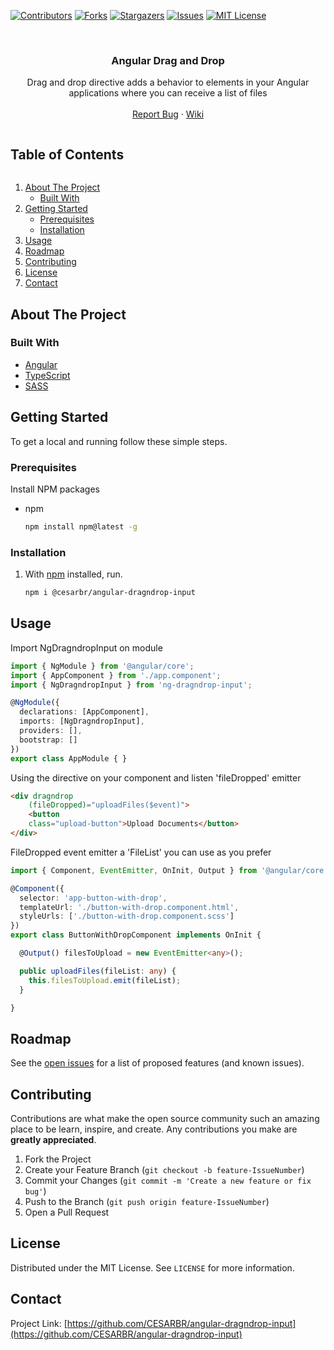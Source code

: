 [![Contributors][contributors-shield]][contributors-url]
[![Forks][forks-shield]][forks-url]
[![Stargazers][stars-shield]][stars-url]
[![Issues][issues-shield]][issues-url]
[![MIT License][license-shield]][license-url]

<!-- PROJECT LOGO -->
<br />
<p align="center">

  <h3 align="center">Angular Drag and Drop</h3>

  <p align="center">
    Drag and drop directive adds a behavior to elements in your Angular applications where you can receive a list of files
    <br />
    <br />
    <a href="https://github.com/CESARBR/angular-dragndrop-input/issues">Report Bug</a>
    ·
    <a href="https://github.com/CESARBR/angular-dragndrop-input/wiki">Wiki</a>
  </p>
</p>



<!-- TABLE OF CONTENTS -->
<div>
  <summary><h2 style="display: inline-block">Table of Contents</h2></summary>
  <ol>
    <li>
      <a href="#about-the-project">About The Project</a>
      <ul>
        <li><a href="#built-with">Built With</a></li>
      </ul>
    </li>
    <li>
      <a href="#getting-started">Getting Started</a>
      <ul>
        <li><a href="#prerequisites">Prerequisites</a></li>
        <li><a href="#installation">Installation</a></li>
      </ul>
    </li>
    <li><a href="#usage">Usage</a></li>
    <li><a href="#roadmap">Roadmap</a></li>
    <li><a href="#contributing">Contributing</a></li>
    <li><a href="#license">License</a></li>
    <li><a href="#contact">Contact</a></li>
  </ol>
</div>

## About The Project

### Built With

* [Angular](https://angular.io)
* [TypeScript](https://www.typescriptlang.org)
* [SASS](https://sass-lang.com)

## Getting Started

To get a local and running follow these simple steps.

### Prerequisites

Install NPM packages

* npm
  ```sh
  npm install npm@latest -g
  ```

### Installation

1. With [npm](https://npmjs.org/) installed, run.
   ```sh
   npm i @cesarbr/angular-dragndrop-input
   ```

## Usage

Import NgDragndropInput on module
```ts
import { NgModule } from '@angular/core';
import { AppComponent } from './app.component';
import { NgDragndropInput } from 'ng-dragndrop-input';

@NgModule({
  declarations: [AppComponent],
  imports: [NgDragndropInput],
  providers: [],
  bootstrap: []
})
export class AppModule { }
```

Using the directive on your component and listen 'fileDropped' emitter
```html
<div dragndrop
    (fileDropped)="uploadFiles($event)">
    <button
    class="upload-button">Upload Documents</button>
</div>
```

FileDropped event emitter a 'FileList' you can use as you prefer
```ts
import { Component, EventEmitter, OnInit, Output } from '@angular/core';

@Component({
  selector: 'app-button-with-drop',
  templateUrl: './button-with-drop.component.html',
  styleUrls: ['./button-with-drop.component.scss']
})
export class ButtonWithDropComponent implements OnInit {

  @Output() filesToUpload = new EventEmitter<any>();

  public uploadFiles(fileList: any) {
    this.filesToUpload.emit(fileList);
  }

}
```

## Roadmap

See the [open issues](https://github.com/CESARBR/angular-dragndrop-input/issues) for a list of proposed features (and known issues).

## Contributing

Contributions are what make the open source community such an amazing place to be learn, inspire, and create. Any contributions you make are **greatly appreciated**.

1. Fork the Project
2. Create your Feature Branch (`git checkout -b feature-IssueNumber`)
3. Commit your Changes (`git commit -m 'Create a new feature or fix bug'`)
4. Push to the Branch (`git push origin feature-IssueNumber`)
5. Open a Pull Request

## License

Distributed under the MIT License. See `LICENSE` for more information.

## Contact

Project Link: [https://github.com/CESARBR/angular-dragndrop-input](https://github.com/CESARBR/angular-dragndrop-input)

<!-- MARKDOWN LINKS & IMAGES -->
[contributors-shield]: https://img.shields.io/github/contributors/CESARBR/angular-dragndrop-input.svg?style=for-the-badge
[contributors-url]: https://github.com/CESARBR/angular-dragndrop-input/graphs/contributors
[forks-shield]: https://img.shields.io/github/forks/CESARBR/angular-dragndrop-input.svg?style=for-the-badge
[forks-url]: https://github.com/CESARBR/angular-dragndrop-input/network/members
[stars-shield]: https://img.shields.io/github/stars/CESARBR/angular-dragndrop-input.svg?style=for-the-badge
[stars-url]: https://github.com/CESARBR/angular-dragndrop-input/stargazers
[issues-shield]: https://img.shields.io/github/issues/CESARBR/angular-dragndrop-input.svg?style=for-the-badge
[issues-url]: https://github.com/CESARBR/angular-dragndrop-input/issues
[license-shield]: https://img.shields.io/github/license/CESARBR/angular-dragndrop-input.svg?style=for-the-badge
[license-url]: https://github.com/CESARBR/angular-dragndrop-input/blob/main/LICENSE
